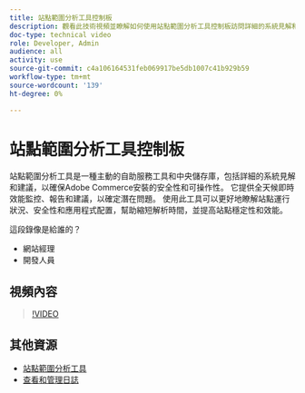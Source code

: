 ```yaml
---
title: 站點範圍分析工具控制板
description: 觀看此技術視頻並瞭解如何使用站點範圍分析工具控制板訪問詳細的系統見解和建議，以確保Adobe Commerce安裝的安全性和可操作性。
doc-type: technical video
role: Developer, Admin
audience: all
activity: use
source-git-commit: c4a106164531feb069917be5db1007c41b929b59
workflow-type: tm+mt
source-wordcount: '139'
ht-degree: 0%

---
```


# 站點範圍分析工具控制板

站點範圍分析工具是一種主動的自助服務工具和中央儲存庫，包括詳細的系統見解和建議，以確保Adobe Commerce安裝的安全性和可操作性。 它提供全天候即時效能監控、報告和建議，以確定潛在問題。 使用此工具可以更好地瞭解站點運行狀況、安全性和應用程式配置，幫助縮短解析時間，並提高站點穩定性和效能。

這段錄像是給誰的？

- 網站經理
- 開發人員

## 視頻內容

>[!VIDEO](https://video.tv.adobe.com/v/344001?quality=12&learn=on)

## 其他資源

- [站點範圍分析工具](https://experienceleague.adobe.com/docs/commerce-operations/tools/site-wide-analysis-tool/intro.html)
- [查看和管理日誌](https://devdocs.magento.com/cloud/project/log-locations.html)

